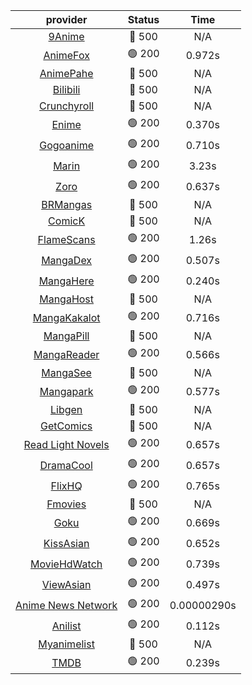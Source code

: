 | **provider** | **Status** | **Time** |
|:--------:|:------:|:----:|
| [9Anime](https://9anime.pl) | 🔴 500 | N/A |
|  [AnimeFox](https://animefox.tv)  | 🟢 200 | 0.972s |
| [AnimePahe](https://animepahe.com) | 🔴 500 | N/A |
| [Bilibili](https://bilibili.tv) | 🔴 500 | N/A |
| [Crunchyroll](https://cronchy.consumet.stream) | 🔴 500 | N/A |
|  [Enime](https://enime.moe)  | 🟢 200 | 0.370s |
|  [Gogoanime](https://gogoanimehd.to)  | 🟢 200 | 0.710s |
|  [Marin](https://marin.moe)  | 🟢 200 | 3.23s |
|  [Zoro](https://aniwatch.to)  | 🟢 200 | 0.637s |
| [BRMangas](https://www.brmangas.net) | 🔴 500 | N/A |
| [ComicK](https://comick.app) | 🔴 500 | N/A |
|  [FlameScans](https://flamescans.org/)  | 🟢 200 | 1.26s |
|  [MangaDex](https://mangadex.org)  | 🟢 200 | 0.507s |
|  [MangaHere](http://www.mangahere.cc)  | 🟢 200 | 0.240s |
| [MangaHost](https://mangahosted.com) | 🔴 500 | N/A |
|  [MangaKakalot](https://mangakakalot.com)  | 🟢 200 | 0.716s |
| [MangaPill](https://mangapill.com) | 🔴 500 | N/A |
|  [MangaReader](https://mangareader.to)  | 🟢 200 | 0.566s |
| [MangaSee](https://mangasee123.com) | 🔴 500 | N/A |
|  [Mangapark](https://v2.mangapark.net)  | 🟢 200 | 0.577s |
| [Libgen](http://libgen) | 🔴 500 | N/A |
| [GetComics](https://getcomics.info/) | 🔴 500 | N/A |
|  [Read Light Novels](https://readlightnovels.net)  | 🟢 200 | 0.657s |
|  [DramaCool](https://dramacool.hr)  | 🟢 200 | 0.657s |
|  [FlixHQ](https://flixhq.to)  | 🟢 200 | 0.765s |
| [Fmovies](https://fmovies.to) | 🔴 500 | N/A |
|  [Goku](https://goku.sx)  | 🟢 200 | 0.669s |
|  [KissAsian](https://kissasian.mx)  | 🟢 200 | 0.652s |
|  [MovieHdWatch](https://movieshd.watch)  | 🟢 200 | 0.739s |
|  [ViewAsian](https://viewasian.co)  | 🟢 200 | 0.497s |
|  [Anime News Network](https://www.animenewsnetwork.com)  | 🟢 200 | 0.00000290s |
|  [Anilist](https://anilist.co)  | 🟢 200 | 0.112s |
| [Myanimelist](https://myanimelist.net/) | 🔴 500 | N/A |
|  [TMDB](https://www.themoviedb.org)  | 🟢 200 | 0.239s |
